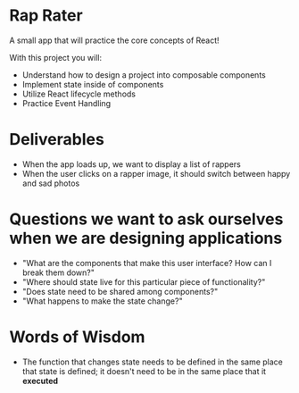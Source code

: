 # Rap Rater
A small app that will practice the core concepts of React!

With this project you will:
- Understand how to design a project into composable components
- Implement state inside of components
- Utilize React lifecycle methods
- Practice Event Handling

# Deliverables
- When the app loads up, we want to display a list of rappers
- When the user clicks on a rapper image, it should switch between happy and sad photos

# Questions we want to ask ourselves when we are designing applications
- "What are the components that make this user interface? How can I break them down?"
- "Where should state live for this particular piece of functionality?"
- "Does state need to be shared among components?"
- "What happens to make the state change?"

# Words of Wisdom
- The function that changes state needs to be defined in the same place that state is defined; it doesn't need to be in the same place that it **executed**
